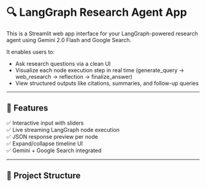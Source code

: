 # 🔍 LangGraph Research Agent App

This is a Streamlit web app interface for your LangGraph-powered research agent using Gemini 2.0 Flash and Google Search.

It enables users to:

- Ask research questions via a clean UI
- Visualize each node execution step in real time (generate_query → web_research → reflection → finalize_answer)
- View structured outputs like citations, summaries, and follow-up queries

---

## 🚀 Features

✅ Interactive input with sliders  
✅ Live streaming LangGraph node execution  
✅ JSON response preview per node  
✅ Expand/collapse timeline UI  
✅ Gemini + Google Search integrated

---

## 🧱 Project Structure

